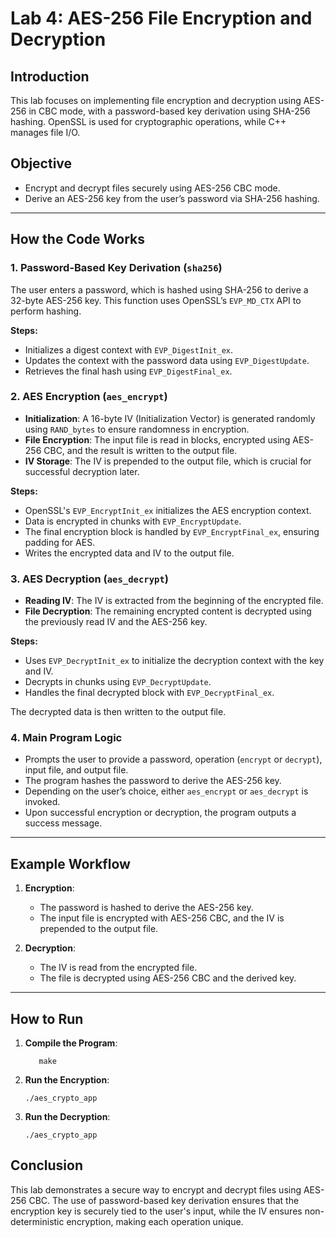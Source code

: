 
# Lab 4: AES-256 File Encryption and Decryption

## Introduction
This lab focuses on implementing file encryption and decryption using AES-256 in CBC mode, with a password-based key derivation using SHA-256 hashing. OpenSSL is used for cryptographic operations, while C++ manages file I/O.

## Objective
- Encrypt and decrypt files securely using AES-256 CBC mode.
- Derive an AES-256 key from the user’s password via SHA-256 hashing.

---

## How the Code Works

### 1. Password-Based Key Derivation (`sha256`)
The user enters a password, which is hashed using SHA-256 to derive a 32-byte AES-256 key. This function uses OpenSSL’s `EVP_MD_CTX` API to perform hashing.

**Steps:**
- Initializes a digest context with `EVP_DigestInit_ex`.
- Updates the context with the password data using `EVP_DigestUpdate`.
- Retrieves the final hash using `EVP_DigestFinal_ex`.

### 2. AES Encryption (`aes_encrypt`)
- **Initialization**: A 16-byte IV (Initialization Vector) is generated randomly using `RAND_bytes` to ensure randomness in encryption.
- **File Encryption**: The input file is read in blocks, encrypted using AES-256 CBC, and the result is written to the output file.
- **IV Storage**: The IV is prepended to the output file, which is crucial for successful decryption later.

**Steps:**
- OpenSSL's `EVP_EncryptInit_ex` initializes the AES encryption context.
- Data is encrypted in chunks with `EVP_EncryptUpdate`.
- The final encryption block is handled by `EVP_EncryptFinal_ex`, ensuring padding for AES.
- Writes the encrypted data and IV to the output file.

### 3. AES Decryption (`aes_decrypt`)
- **Reading IV**: The IV is extracted from the beginning of the encrypted file.
- **File Decryption**: The remaining encrypted content is decrypted using the previously read IV and the AES-256 key.

**Steps:**
- Uses `EVP_DecryptInit_ex` to initialize the decryption context with the key and IV.
- Decrypts in chunks using `EVP_DecryptUpdate`.
- Handles the final decrypted block with `EVP_DecryptFinal_ex`.

The decrypted data is then written to the output file.

### 4. Main Program Logic
- Prompts the user to provide a password, operation (`encrypt` or `decrypt`), input file, and output file.
- The program hashes the password to derive the AES-256 key.
- Depending on the user’s choice, either `aes_encrypt` or `aes_decrypt` is invoked.
- Upon successful encryption or decryption, the program outputs a success message.

---

## Example Workflow
1. **Encryption**:
   - The password is hashed to derive the AES-256 key.
   - The input file is encrypted with AES-256 CBC, and the IV is prepended to the output file.

2. **Decryption**:
   - The IV is read from the encrypted file.
   - The file is decrypted using AES-256 CBC and the derived key.

---

## How to Run
1. **Compile the Program**:
   ```
      make
   ```

2. **Run the Encryption**:
   ```
   ./aes_crypto_app
   ```

3. **Run the Decryption**:
   ```
   ./aes_crypto_app
   ```

## Conclusion
This lab demonstrates a secure way to encrypt and decrypt files using AES-256 CBC. The use of password-based key derivation ensures that the encryption key is securely tied to the user's input, while the IV ensures non-deterministic encryption, making each operation unique.
